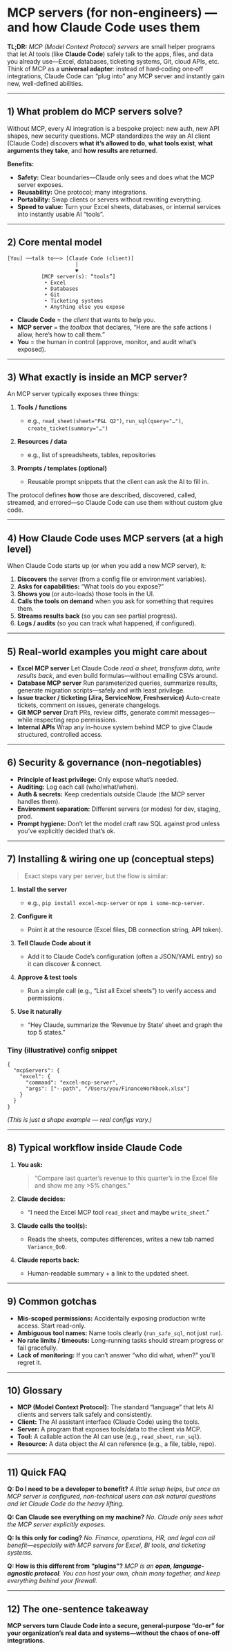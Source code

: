 # MCP servers (for non‑engineers) — and how Claude Code uses them

**TL;DR:**
*MCP (Model Context Protocol) servers* are small helper programs that let AI tools (like **Claude Code**) safely talk to the apps, files, and data you already use—Excel, databases, ticketing systems, Git, cloud APIs, etc. Think of MCP as a **universal adapter**: instead of hard‑coding one‑off integrations, Claude Code can “plug into” any MCP server and instantly gain new, well-defined abilities.

---

## 1) What problem do MCP servers solve?

Without MCP, every AI integration is a bespoke project: new auth, new API shapes, new security questions. MCP standardizes the way an AI client (Claude Code) discovers **what it’s allowed to do**, **what tools exist**, **what arguments they take**, and **how results are returned**.

**Benefits:**

* **Safety:** Clear boundaries—Claude only sees and does what the MCP server exposes.
* **Reusability:** One protocol; many integrations.
* **Portability:** Swap clients or servers without rewriting everything.
* **Speed to value:** Turn your Excel sheets, databases, or internal services into instantly usable AI “tools”.

---

## 2) Core mental model

```
[You] ──talk to──> [Claude Code (client)]
                      │
                      ▼
           [MCP server(s): “tools”]
            • Excel
            • Databases
            • Git
            • Ticketing systems
            • Anything else you expose
```

* **Claude Code** = the *client* that wants to help you.
* **MCP server** = the *toolbox* that declares, “Here are the safe actions I allow, here’s how to call them.”
* **You** = the human in control (approve, monitor, and audit what’s exposed).

---

## 3) What exactly is inside an MCP server?

An MCP server typically exposes three things:

1. **Tools / functions**

   * e.g., `read_sheet(sheet="P&L Q2")`, `run_sql(query="…")`, `create_ticket(summary="…")`
2. **Resources / data**

   * e.g., list of spreadsheets, tables, repositories
3. **Prompts / templates (optional)**

   * Reusable prompt snippets that the client can ask the AI to fill in.

The protocol defines **how** those are described, discovered, called, streamed, and errored—so Claude Code can use them without custom glue code.

---

## 4) How Claude Code uses MCP servers (at a high level)

When Claude Code starts up (or when you add a new MCP server), it:

1. **Discovers** the server (from a config file or environment variables).
2. **Asks for capabilities:** “What tools do you expose?”
3. **Shows you** (or auto-loads) those tools in the UI.
4. **Calls the tools on demand** when you ask for something that requires them.
5. **Streams results back** (so you can see partial progress).
6. **Logs / audits** (so you can track what happened, if configured).

---

## 5) Real-world examples you might care about

* **Excel MCP server**
  Let Claude Code *read a sheet, transform data, write results back*, and even build formulas—without emailing CSVs around.
* **Database MCP server**
  Run parameterized queries, summarize results, generate migration scripts—safely and with least privilege.
* **Issue tracker / ticketing (Jira, ServiceNow, Freshservice)**
  Auto-create tickets, comment on issues, generate changelogs.
* **Git MCP server**
  Draft PRs, review diffs, generate commit messages—while respecting repo permissions.
* **Internal APIs**
  Wrap any in-house system behind MCP to give Claude structured, controlled access.

---

## 6) Security & governance (non-negotiables)

* **Principle of least privilege:** Only expose what’s needed.
* **Auditing:** Log each call (who/what/when).
* **Auth & secrets:** Keep credentials outside Claude (the MCP server handles them).
* **Environment separation:** Different servers (or modes) for dev, staging, prod.
* **Prompt hygiene:** Don’t let the model craft raw SQL against prod unless you’ve explicitly decided that’s ok.

---

## 7) Installing & wiring one up (conceptual steps)

> Exact steps vary per server, but the flow is similar:

1. **Install the server**

   * e.g., `pip install excel-mcp-server` or `npm i some-mcp-server`.
2. **Configure it**

   * Point it at the resource (Excel files, DB connection string, API token).
3. **Tell Claude Code about it**

   * Add it to Claude Code’s configuration (often a JSON/YAML entry) so it can discover & connect.
4. **Approve & test tools**

   * Run a simple call (e.g., “List all Excel sheets”) to verify access and permissions.
5. **Use it naturally**

   * “Hey Claude, summarize the ‘Revenue by State’ sheet and graph the top 5 states.”

### Tiny (illustrative) config snippet

```jsonc
{
  "mcpServers": {
    "excel": {
      "command": "excel-mcp-server",
      "args": ["--path", "/Users/you/FinanceWorkbook.xlsx"]
    }
  }
}
```

*(This is just a shape example — real configs vary.)*

---

## 8) Typical workflow inside Claude Code

1. **You ask:**

   > “Compare last quarter’s revenue to this quarter’s in the Excel file and show me any >5% changes.”

2. **Claude decides:**

   * “I need the Excel MCP tool `read_sheet` and maybe `write_sheet`.”

3. **Claude calls the tool(s):**

   * Reads the sheets, computes differences, writes a new tab named `Variance_QoQ`.

4. **Claude reports back:**

   * Human-readable summary + a link to the updated sheet.

---

## 9) Common gotchas

* **Mis-scoped permissions:** Accidentally exposing production write access. Start read-only.
* **Ambiguous tool names:** Name tools clearly (`run_safe_sql`, not just `run`).
* **No rate limits / timeouts:** Long-running tasks should stream progress or fail gracefully.
* **Lack of monitoring:** If you can’t answer “who did what, when?” you’ll regret it.

---

## 10) Glossary

* **MCP (Model Context Protocol):** The standard “language” that lets AI clients and servers talk safely and consistently.
* **Client:** The AI assistant interface (Claude Code) using the tools.
* **Server:** A program that exposes tools/data to the client via MCP.
* **Tool:** A callable action the AI can use (e.g., `read_sheet`, `run_sql`).
* **Resource:** A data object the AI can reference (e.g., a file, table, repo).

---

## 11) Quick FAQ

**Q: Do I need to be a developer to benefit?**
*A little setup helps, but once an MCP server is configured, non-technical users can ask natural questions and let Claude Code do the heavy lifting.*

**Q: Can Claude see everything on my machine?**
*No. Claude only sees what the MCP server explicitly exposes.*

**Q: Is this only for coding?**
*No. Finance, operations, HR, and legal can all benefit—especially with MCP servers for Excel, BI tools, and ticketing systems.*

**Q: How is this different from “plugins”?**
*MCP is an **open, language-agnostic protocol**. You can host your own, chain many together, and keep everything behind your firewall.*

---

## 12) The one-sentence takeaway

**MCP servers turn Claude Code into a secure, general-purpose “do-er” for your organization’s real data and systems—without the chaos of one-off integrations.**

